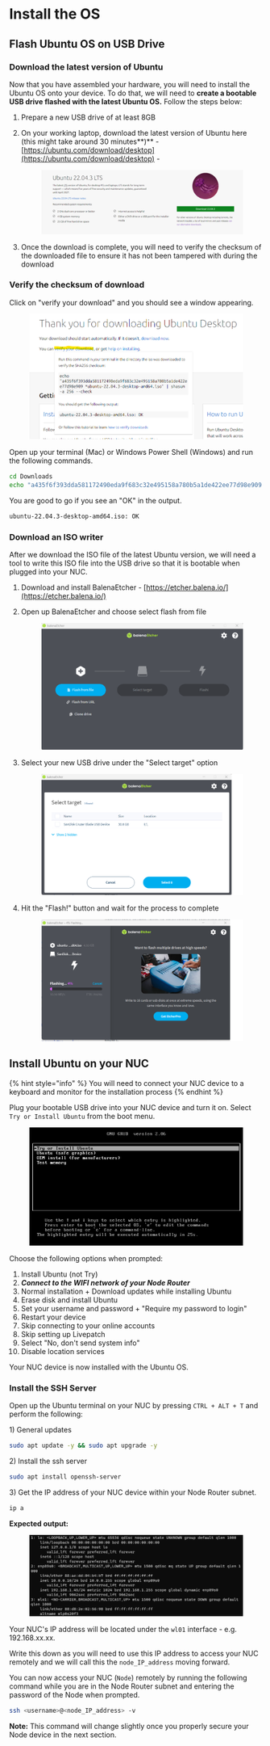 # Install the OS

## Flash Ubuntu OS on USB Drive

### Download the latest version of Ubuntu

Now that you have assembled your hardware, you will need to install the Ubuntu OS onto your device. To do that, we will need to **create a bootable USB drive flashed with the latest Ubuntu OS.** Follow the steps below:

1. Prepare a new USB drive of at least 8GB
2.  On your working laptop, download the latest version of Ubuntu here (this might take around 30 minutes**)** - [https://ubuntu.com/download/desktop](https://ubuntu.com/download/desktop) -&#x20;

    <figure><img src="../.gitbook/assets/image (66).png" alt=""><figcaption></figcaption></figure>
3. Once the download is complete, you will need to verify the checksum of the downloaded file to ensure it has not been tampered with during the download&#x20;

### Verify the checksum of download

Click on "verify your download" and you should see a window appearing.&#x20;

<figure><img src="../.gitbook/assets/image (68).png" alt=""><figcaption></figcaption></figure>

Open up your terminal (Mac) or Windows Power Shell (Windows) and run the following commands.

```sh
cd Downloads
echo "a435f6f393dda581172490eda9f683c32e495158a780b5a1de422ee77d98e909 *ubuntu-22.04.3-desktop-amd64.iso" | shasum -a 256 --check
```

You are good to go if you see an "OK" in the output.

```sh
ubuntu-22.04.3-desktop-amd64.iso: OK
```

### Download an ISO writer

After we download the ISO file of the latest Ubuntu version, we will need a tool to write this ISO file into the USB drive so that it is bootable when plugged into your NUC.&#x20;

1. Download and install BalenaEtcher - [https://etcher.balena.io/](https://etcher.balena.io/)
2.  Open up BalenaEtcher and choose select flash from file&#x20;

    <figure><img src="../.gitbook/assets/image (69).png" alt=""><figcaption></figcaption></figure>
3.  Select your new USB drive under the "Select target" option&#x20;

    <figure><img src="../.gitbook/assets/image (70).png" alt=""><figcaption></figcaption></figure>


4.  Hit the "Flash!" button and wait for the process to complete&#x20;

    <figure><img src="../.gitbook/assets/image (71).png" alt=""><figcaption></figcaption></figure>

## Install Ubuntu on your NUC

{% hint style="info" %}
You will need to connect your NUC device to a keyboard and monitor for the installation process
{% endhint %}

Plug your bootable USB drive into your NUC device and turn it on. Select `Try or Install Ubuntu` from the boot menu.&#x20;

<figure><img src="../.gitbook/assets/image (72).png" alt=""><figcaption></figcaption></figure>

Choose the following options when prompted:

1. Install Ubuntu (not Try)
2. _**Connect to the WIFI network of your Node Router**_
3. Normal installation + Download updates while installing Ubuntu
4. Erase disk and install Ubuntu
5. Set your username and password + "Require my password to login"
6. Restart your device
7. Skip connecting to your online accounts
8. Skip setting up Livepatch
9. Select "No, don't send system info"
10. Disable location services

Your NUC device is now installed with the Ubuntu OS.

### Install the SSH Server

Open up the Ubuntu terminal on your NUC by pressing `CTRL + ALT + T` and perform the following:

1\) General updates

```sh
sudo apt update -y && sudo apt upgrade -y
```

2\) Install the ssh server

```sh
sudo apt install openssh-server
```

3\) Get the IP address of your NUC device within your Node Router subnet.

```sh
ip a
```

**Expected output:**

<figure><img src="../.gitbook/assets/image (74).png" alt=""><figcaption></figcaption></figure>

Your NUC's IP address will be located under the `wl01` interface - e.g. 192.168.xx.xx.&#x20;

Write this down as you will need to use this IP address to access your NUC remotely and we will call this the `node_IP_address` moving forward.

You can now access your NUC (`Node`) remotely by running the following command while you are in the Node Router subnet and entering the password of the Node when prompted.

```sh
ssh <username>@<node_IP_address> -v
```

**Note:** This command will change slightly once you properly secure your Node device in the next section.
